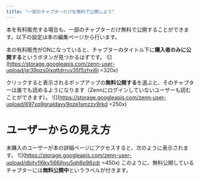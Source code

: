```yaml
---
title: "一部のチャプターだけを無料で公開しよう"
---
```

本を有料販売する場合も、一部のチャプターだけ無料で公開することができます。以下の設定は本の編集ページから行います。

本の有料販売がONになっていると、チャプターのタイトル下に**購入者のみに公開する**というボタンが見つかるはずです。
![](https://storage.googleapis.com/zenn-user-upload/gr39qzs0ixqttdrruv35f5zhxi6i =320x)

クリックすると表示されるポップアップの**無料公開する**を選ぶと、そのチャプターは誰でも読めるようになります（Zennにログインしていないユーザーも読むことができます）。
![](https://storage.googleapis.com/zenn-user-upload/697xp9gnaldayy9pze1smzzy9rkd  =250x)

# ユーザーからの見え方
未購入のユーザーが本の詳細ページにアクセスすると、次のように表示されます。
![](https://storage.googleapis.com/zenn-user-upload/dbjtv1l6ky1i66jhvu5qh6p98zdr =450x)
このように、無料公開しているチャプターには**無料公開中**というラベルが付きます。
